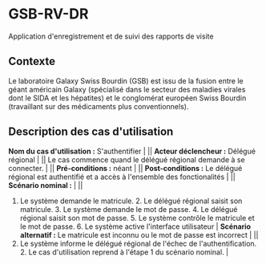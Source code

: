 # GSB-RV-DR
Application d'enregistrement et de suivi des rapports de visite
## Contexte
Le laboratoire Galaxy Swiss Bourdin (GSB) est issu de la fusion entre le géant américain Galaxy (spécialisé dans le secteur des maladies virales dont le SIDA et les hépatites) et le conglomérat européen Swiss Bourdin (travaillant sur des médicaments plus conventionnels).
## Description des cas d'utilisation
**Nom du cas d'utilisation :** S'authentifier |
||
**Acteur déclencheur :** Délégué régional | 
||
Le cas commence quand le délégué régional demande à se connecter. | 
||
**Pré-conditions :** néant | 
||
**Post-conditions :** Le délégué régional est authentifié et a accès à l'ensemble des fonctionalités |
||
**Scénario nominal :** | 
||
1. Le système demande le matricule. 2. Le délégué régional saisit son matricule. 3. Le système demande le mot de passe. 4. Le délégué régional saisit son mot de passe. 5. Le système contrôle le matricule et le mot de passe. 6. Le système active l'interface utilisateur | 
**Scénario alternatif :** Le matricule est inconnu ou le mot de passe est incorrect |
||
1. Le système informe le délégué régional de l'échec de l'authentification. 2. Le cas d'utilisation reprend à l'étape 1 du scénario nominal. |
